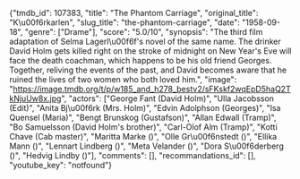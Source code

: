 {"tmdb_id": 107383, "title": "The Phantom Carriage", "original_title": "K\u00f6rkarlen", "slug_title": "the-phantom-carriage", "date": "1958-09-18", "genre": ["Drame"], "score": "5.0/10", "synopsis": "The third film adaptation of Selma Lagerl\u00f6f's novel of the same name. The drinker David Holm gets killed right on the stroke of midnight on New Year's Eve will face the death coachman, which happens to be his old friend Georges. Together, reliving the events of the past, and David becomes aware that he ruined the lives of two women who both loved him.", "image": "https://image.tmdb.org/t/p/w185_and_h278_bestv2/sFKskf2wqEpD5haQ2TkNjuUw8x.jpg", "actors": ["George Fant (David Holm)", "Ulla Jacobsson (Edit)", "Anita Bj\u00f6rk (Mrs. Holm)", "Edvin Adolphson (Georges)", "Isa Quensel (Maria)", "Bengt Brunskog (Gustafson)", "Allan Edwall (Tramp)", "Bo Samuelsson (David Holm's brother)", "Carl-Olof Alm (Tramp)", "Kotti Chave (Cab master)", "Maritta Marke ()", "Olle Gr\u00f6nstedt ()", "Ellika Mann ()", "Lennart Lindberg ()", "Meta Velander ()", "Dora S\u00f6derberg ()", "Hedvig Lindby ()"], "comments": [], "recommandations_id": [], "youtube_key": "notfound"}
